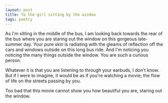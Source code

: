 ```yaml
---
layout: post
title: To the girl sitting by the window
tags: poetry
---
```


As I'm sitting in the middle of the bus, I am looking back towards the rear of the bus where you are staring out the window on this gorgeous late-summer day. Your pure skin is radiating with the gleams of reflection off the cars and windows outside on this long bus ride. And I'm noticing you noticing the many things outside the window. You are such a curious person. 

Whatever it is that you are listening to through your earbuds, I don't know. But if I were to imagine, it would be as if you're watching a movie; the flow of life on the streets passing by you. 

Too bad that this movie cannot show you how beautiful you are, staring out the window.